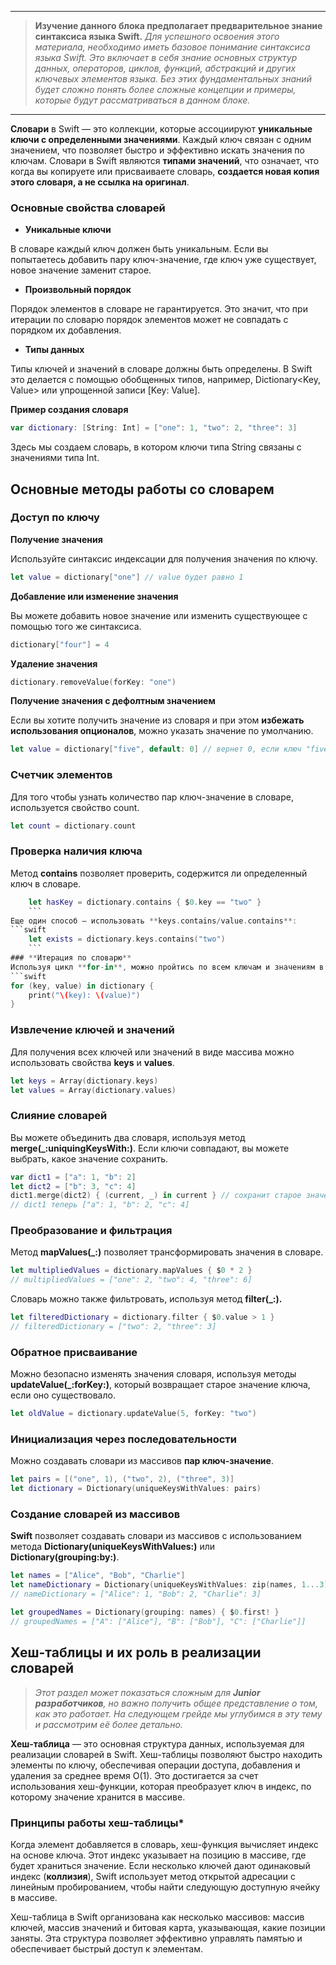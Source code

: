 
---

> **Изучение данного блока предполагает предварительное знание синтаксиса языка Swift.**
*Для успешного освоения этого материала, необходимо иметь базовое понимание синтаксиса языка Swift. Это включает в себя знание основных структур данных, операторов, циклов, функций, абстракций и других ключевых элементов языка. Без этих фундаментальных знаний будет сложно понять более сложные концепции и примеры, которые будут рассматриваться в данном блоке.*
> 

---
**Словари** в Swift — это коллекции, которые ассоциируют **уникальные ключи с определенными значениями**. Каждый ключ связан с одним значением, что позволяет быстро и эффективно искать значения по ключам. Словари в Swift являются **типами значений**, что означает, что когда вы копируете или присваиваете словарь, **создается новая копия этого словаря, а не ссылка на оригинал**.
### **Основные свойства словарей**
- **Уникальные ключи**

В словаре каждый ключ должен быть уникальным. Если вы попытаетесь добавить пару ключ-значение, где ключ уже существует, новое значение заменит старое.

- **Произвольный порядок**

Порядок элементов в словаре не гарантируется. Это значит, что при итерации по словарю порядок элементов может не совпадать с порядком их добавления.

- **Типы данных**

Типы ключей и значений в словаре должны быть определены. В Swift это делается с помощью обобщенных типов, например, Dictionary<Key, Value> или упрощенной записи [Key: Value].

**Пример создания словаря**
```swift
var dictionary: [String: Int] = ["one": 1, "two": 2, "three": 3]
```
Здесь мы создаем словарь, в котором ключи типа String связаны с значениями типа Int.
## **Основные методы работы со словарем**

### **Доступ по ключу**
**Получение значения**

Используйте синтаксис индексации для получения значения по ключу.
```swift
let value = dictionary["one"] // value будет равно 1
```
**Добавление или изменение значения**

Вы можете добавить новое значение или изменить существующее с помощью того же синтаксиса.
```swift
dictionary["four"] = 4
```
**Удаление значения**
```swift
dictionary.removeValue(forKey: "one")
```
**Получение значения с дефолтным значением**

Если вы хотите получить значение из словаря и при этом **избежать использования опционалов**, можно указать значение по умолчанию.
```swift
let value = dictionary["five", default: 0] // вернет 0, если ключ "five" отсутствует
```
### **Счетчик элементов**
Для того чтобы узнать количество пар ключ-значение в словаре, используется свойство count.
```swift
let count = dictionary.count
```
### **Проверка наличия ключа**
Метод **contains** позволяет проверить, содержится ли определенный ключ в словаре.
```swift
    let hasKey = dictionary.contains { $0.key == "two" }
    ```
Еще один способ — использовать **keys.contains/value.contains**:
```swift
    let exists = dictionary.keys.contains("two")
    ```
### **Итерация по словарю**
Используя цикл **for-in**, можно пройтись по всем ключам и значениям в словаре.
```swift
for (key, value) in dictionary {
    print("\(key): \(value)")
}
```
### **Извлечение ключей и значений**
Для получения всех ключей или значений в виде массива можно использовать свойства **keys** и **values**.
```swift
let keys = Array(dictionary.keys)
let values = Array(dictionary.values)
```
### **Слияние словарей**
Вы можете объединить два словаря, используя метод **merge(_:uniquingKeysWith:)**. Если ключи совпадают, вы можете выбрать, какое значение сохранить.
```swift
var dict1 = ["a": 1, "b": 2]
let dict2 = ["b": 3, "c": 4]
dict1.merge(dict2) { (current, _) in current } // сохранит старое значение
// dict1 теперь ["a": 1, "b": 2, "c": 4]
```
### **Преобразование и фильтрация**
Метод **mapValues(_:)** позволяет трансформировать значения в словаре.
```swift
let multipliedValues = dictionary.mapValues { $0 * 2 }
// multipliedValues = ["one": 2, "two": 4, "three": 6]
```
Словарь можно также фильтровать, используя метод **filter(_:).**
```swift
let filteredDictionary = dictionary.filter { $0.value > 1 }
// filteredDictionary = ["two": 2, "three": 3]
```
### **Обратное присваивание**
Можно безопасно изменять значения словаря, используя методы **updateValue(_:forKey:)**, который возвращает старое значение ключа, если оно существовало.
```swift
let oldValue = dictionary.updateValue(5, forKey: "two")
```
### **Инициализация через последовательности**
Можно создавать словари из массивов **пар ключ-значение**.
```swift
let pairs = [("one", 1), ("two", 2), ("three", 3)]
let dictionary = Dictionary(uniqueKeysWithValues: pairs)
```
### **Создание словарей из массивов**
**Swift** позволяет создавать словари из массивов с использованием метода **Dictionary(uniqueKeysWithValues:)** или **Dictionary(grouping:by:)**.
```swift
let names = ["Alice", "Bob", "Charlie"]
let nameDictionary = Dictionary(uniqueKeysWithValues: zip(names, 1...3))
// nameDictionary = ["Alice": 1, "Bob": 2, "Charlie": 3]

let groupedNames = Dictionary(grouping: names) { $0.first! }
// groupedNames = ["A": ["Alice"], "B": ["Bob"], "C": ["Charlie"]]
```
## **Хеш-таблицы и их роль в реализации словарей**
> *Этот раздел может показаться сложным для **Junior разработчиков**, но важно получить общее представление о том, как это работает. На следующем грейде мы углубимся в эту тему и рассмотрим её более детально.*
> 

**Хеш-таблица** — это основная структура данных, используемая для реализации словарей в Swift. Хеш-таблицы позволяют быстро находить элементы по ключу, обеспечивая операции доступа, добавления и удаления за среднее время O(1). Это достигается за счет использования хеш-функции, которая преобразует ключ в индекс, по которому значение хранится в массиве.
### **Принципы работы хеш-таблицы***
Когда элемент добавляется в словарь, хеш-функция вычисляет индекс на основе ключа. Этот индекс указывает на позицию в массиве, где будет храниться значение. Если несколько ключей дают одинаковый индекс (**коллизия**), Swift использует метод открытой адресации с линейным пробированием, чтобы найти следующую доступную ячейку в массиве.

Хеш-таблица в Swift организована как несколько массивов: массив ключей, массив значений и битовая карта, указывающая, какие позиции заняты. Эта структура позволяет эффективно управлять памятью и обеспечивает быстрый доступ к элементам.